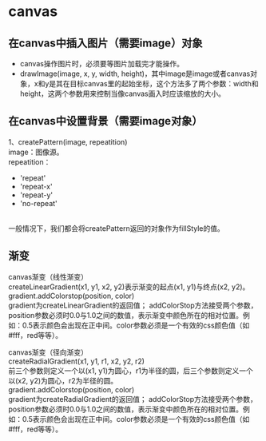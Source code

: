 # canvas #

## 在canvas中插入图片（需要image）对象 ##

+ canvas操作图片时，必须要等图片加载完才能操作。
+ drawImage(image, x, y, width, height)，其中image是image或者canvas对象，x和y是其在目标canvas里的起始坐标，这个方法多了两个参数：width和height，这两个参数用来控制当像canvas画入时应该缩放的大小。

## 在canvas中设置背景（需要image对象） ##

1、createPattern(image, repeatition)<br>
image：图像源。<br>
repeatition：
+ 'repeat'
+ 'repeat-x'
+ 'repeat-y'
+ 'no-repeat'
<br>
一般情况下，我们都会将createPattern返回的对象作为fillStyle的值。

## 渐变 ##

canvas渐变（线性渐变）<br>
createLinearGradient(x1, y1, x2, y2)表示渐变的起点(x1, y1)与终点(x2, y2)。<br>
gradient.addColorstop(position, color)<br>
gradient为createLinearGradient的返回值；
addColorStop方法接受两个参数，position参数必须时0.0与1.0之间的数值，表示渐变中颜色所在的相对位置。例如：0.5表示颜色会出现在正中间。color参数必须是一个有效的css颜色值（如#fff，red等等）。

canvas渐变（径向渐变）<br>
createRadialGradient(x1, y1, r1, x2, y2, r2)<br>
前三个参数则定义一个以(x1, y1)为圆心，r1为半径的圆，后三个参数则定义一个以(x2, y2)为圆心，r2为半径的圆。<br>
gradient.addColorstop(position, color)<br>
gradient为createRadialGradient的返回值；
addColorStop方法接受两个参数，position参数必须时0.0与1.0之间的数值，表示渐变中颜色所在的相对位置。例如：0.5表示颜色会出现在正中间。color参数必须是一个有效的css颜色值（如#fff，red等等）。
